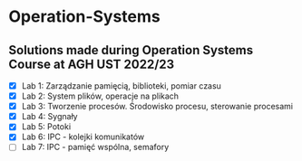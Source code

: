 # Operation-Systems
## Solutions made during Operation Systems Course at AGH UST 2022/23 

- [x] Lab 1: Zarządzanie pamięcią, biblioteki, pomiar czasu 
- [x] Lab 2: System plików, operacje na plikach
- [x] Lab 3: Tworzenie procesów. Środowisko procesu, sterowanie procesami
- [x] Lab 4: Sygnały
- [x] Lab 5: Potoki
- [x] Lab 6: IPC - kolejki komunikatów
- [ ] Lab 7: IPC - pamięć wspólna, semafory